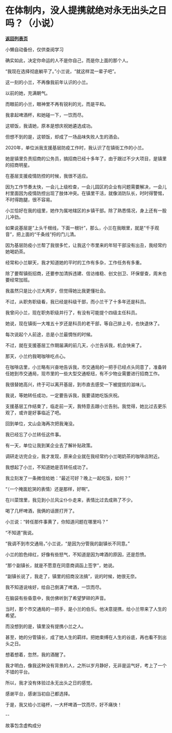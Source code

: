 # 在体制内，没人提携就绝对永无出头之日吗？（小说）

[**返回列表页**](/gzh/费曼的小茶馆)

小懒自动备份，仅供查阅学习

确实如此，决定你命运的人不是你自己，而是你上面的那个人。

“我现在选择彻底躺平了。”小兰说，“就这样混一辈子吧”。

这一刻的小兰，不再像我前年认识的小兰。

以前的她，充满朝气。

而眼前的小兰，眼神里不再有锐利的光，而是平和。

我拿起啤酒杯，和她碰一下，一饮而尽。

这顿饭，我请她，原本是想庆祝她遴选成功。

但想不到的是，这顿饭，却成了一场品味失败人生的酒会。

2020年，单位派我支援基层防疫工作时，我认识了在镇街工作的小兰。

她是镇里负责招商的公务员，搞招商已经十多年了，由于跟过不少大项目，是镇里的招商明星。

在基层支援疫情防控的时候，我很不适应。

因为工作节奏太快，一会儿上级检查，一会儿园区的企业有问题需要解决，一会儿村里面因为疫情防控出现了肢体冲突。在镇里干活，就像消防队长，时时得警惕，不时得跑腿，很不容易。

小兰恰好在我的组里，她作为属地辖区的乡镇干部。除了熟悉情况，身上还有一股儿冲劲。

如果说基层是“上头千根线，下面一根针”，那么，小兰在我眼里，就是“千手观音”，把上面的“千条线”捋的门儿清。

因为基层防疫小兰帮了我很多忙，让我这个市里来的年轻干部没有出丑，我经常约她喝奶茶。

经常和小兰聊天，我才知道她的平时的工作有多杂，工作任务有多重。

除了要帮镇街招商，还要参加清拆违建、信访维稳、创文创卫、环保督查，周末也要经常加班。

我虽然只是比小兰大两岁，但觉得她比我更懂社会。

不过，从职务职级看，我已经是科级干部，而小兰干了十多年还是科员。

我曾问小兰，现在职务职级并行了，有没有可能提个四级主任科员。

她说，现在镇街一大堆五十岁还是科员的老干部，等自己排上号，也快退休了。

每次说起个人前途，总是小兰最惆怅的时候。

不过，就在支援基层工作期届满的前几天，小兰告诉我，机会快来了。

那天，小兰约我喝咖啡吃点心。

在咖啡店里，小兰略有兴奋地告诉我，市交通局的一把手已经点头同意了，准备转任她到市交通局，现市里的一些大型交通枢纽，有不少物业需要进行招商工作。

我很替她高兴，终于可以离开基层，到市直去感受一下被提拔的滋味儿。

我说，等她转任成功，一定要告诉我，我要请她吃饭庆祝。

支援基层工作结束了，临走前一天，我特意去跟小兰告别。我觉得，她比过去更乐观了，或许是好事临近了吧。

回到单位，文山会海再次把我淹没。

我已经忘了小兰转任这件事。

有一天，单位让我到某企业去了解补贴政策。

调研走访完企业，我才发现，原来企业就在我经常约小兰喝奶茶的咖啡店附近。

我想起了小兰，不知道她是否转任成功了。

我立刻发了一条微信给她：“最近可好？晚上一起吃饭，如何？”

“（一个掩面尬哭的表情）还是那样，好啊”。

在川菜馆里，我见到小兰风尘仆仆走来，表情比过去成熟了不少。

喝了几杯啤酒，我俩的话匣打开了。

小兰说：“转任那件事黄了，你知道问题在哪里吗？”

“不知道”我说。

“我调不到市交通局，”小兰说，“是因为分管我的副镇长不同意。”

小兰的脸色绯红，好像有些怒气，不知道是因为啤酒的原因，还是怨愤。

“那个副镇长，就是不愿意在同意商调函上签字”，她说。

“副镇长说了，我走了，镇里的招商没法搞”，说的时候，她很无奈。

我不知道说啥好，给自己倒满了啤酒，一饮而尽。

在脑袋有些昏意中，我仿佛听到了希望梦碎的声音。

当时，那个市交通局的一把手，是小兰的伯乐。他决意提携，给小兰带来了人生的希望。

而没想到的是，镇里没有提携小兰之人。

甚至，她的分管镇长，成了她人生的羁绊。把她束缚在人生的谷底，再也看不到出头之日。

想着想着，忽然，我的酒醒了。

我才明白，像我这种没有背景的人，之所以岁月静好，无非是运气好，考上了一个不错的平台。

所以，我才没有体验过永无出头之日的感觉。

感谢平台，感谢当初自己都选择。

于是，我又给小兰碰杯，一大杯啤酒一饮而尽，好不痛快！

\--  

故事包含虚构成分  

